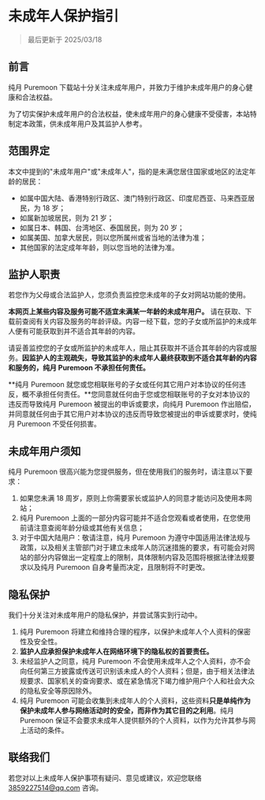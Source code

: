 # 未成年人保护指引

> 最后更新于 2025/03/18

## 前言

纯月 Puremoon 下载站十分关注未成年用户，并致力于维护未成年用户的身心健康和合法权益。

为了切实保护未成年用户的合法权益，使未成年用户的身心健康不受侵害，本站特制定本政策，供未成年用户及其监护人参考。

## 范围界定

本文中提到的"未成年用户"或"未成年人"，指的是未满您居住国家或地区的法定年龄的居民：

- 如属中国大陆、香港特别行政区、澳门特别行政区、印度尼西亚、马来西亚居民，为 18 岁；
- 如属新加坡居民，则为 21 岁；
- 如属日本、韩国、台湾地区、泰国居民，则为 20 岁；
- 如属美国、加拿大居民，则以您所属州或省当地的法律为准；
- 其他国家的法定成年年龄，则以您当地的法律为准。

## 监护人职责

若您作为父母或合法监护人，您须负责监控您未成年的子女对网站功能的使用。

**本网页上某些内容及服务可能不适宜未满某一年龄的未成年用户。** 请在获取、下载前查阅有关内容及服务的年龄评级。内容一经下载，您的子女或所监护的未成年人便有可能获取到并不适合其年龄的内容。

请妥善监控您的子女或所监护的未成年人，阻止其获取并不适合其年龄的内容或服务。**因监护人的主观疏失，导致其监护的未成年人最终获取到不适合其年龄的内容和服务的，纯月 Puremoon 不承担任何责任。**

**纯月 Puremoon 就您或您相联账号的子女或任何其它用户对本协议的任何违反，概不承担任何责任。**您同意就任何由于您或您相联账号的子女对本协议的违反而导致纯月 Puremoon 被提出的申诉或要求，向纯月 Puremoon 作出赔偿，并同意就任何由于其它用户对本协议的违反而导致您被提出的申诉或要求时，使纯月 Puremoon 不受任何损害。

## 未成年用户须知

纯月 Puremoon 很高兴能为您提供服务，但在使用我们的服务时，请注意以下要求：

1. 如果您未满 18 周岁，原则上你需要家长或监护人的同意才能访问及使用本网站；
2. 纯月 Puremoon 上面的一部分内容可能并不适合您观看或者使用，在您使用前请注意查阅年龄分级或其他有关信息；
3. 对于中国大陆用户：敬请注意，纯月 Puremoon 为遵守中国适用法律法规与政策，以及相关主管部门对于建立未成年人防沉迷措施的要求，有可能会对网站的部分内容做出一定程度上的限制，具体限制内容及范围将根据法律法规要求以及纯月 Puremoon 自身考量而决定，且限制将不时更改。

## 隐私保护

我们十分关注对未成年用户的隐私保护，并尝试落实到行动中。

1. 纯月 Puremoon 将建立和维持合理的程序，以保护未成年人个人资料的保密性及安全性。
2. **监护人应承担保护未成年人在网络环境下的隐私权的首要责任。**
3. 未经监护人之同意，纯月 Puremoon 不会使用未成年人之个人资料，亦不会向任何第三方披露或传送可识别该未成人的个人资料；但是，由于相关法律法规要求、国家机关的查询要求、或在紧急情况下竭力维护用户个人和社会大众的隐私安全等原因除外。
4. 纯月 Puremoon 可能会收集到未成年人的个人资料，这些资料**只是单纯作为保护未成年人参与网络活动时的安全，而非作为其它目的之利用**。纯月 Puremoon 保证不会要求未成年人提供额外的个人资料，以作为允许其参与网上活动的条件。

## 联络我们

若您对以上未成年人保护事项有疑问、意见或建议，欢迎您联络 [3859227514@qq.com](mailto:3859227514@qq.com) 咨询。
